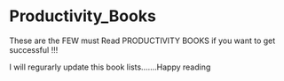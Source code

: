 # Productivity_Books
These are the FEW must Read PRODUCTIVITY BOOKS if you want to get successful !!!

I will regurarly update this book lists.......Happy reading
